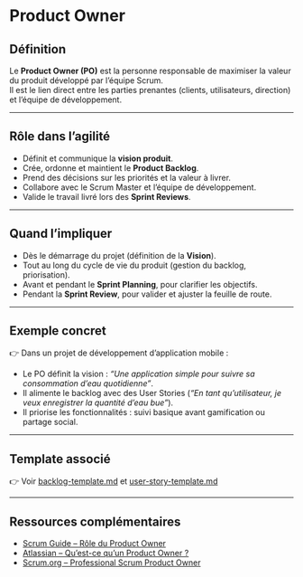 # Product Owner  

## Définition  
Le **Product Owner (PO)** est la personne responsable de maximiser la valeur du produit développé par l’équipe Scrum.  
Il est le lien direct entre les parties prenantes (clients, utilisateurs, direction) et l’équipe de développement.  

---

## Rôle dans l’agilité  
- Définit et communique la **vision produit**.  
- Crée, ordonne et maintient le **Product Backlog**.  
- Prend des décisions sur les priorités et la valeur à livrer.  
- Collabore avec le Scrum Master et l’équipe de développement.  
- Valide le travail livré lors des **Sprint Reviews**.  

---

## Quand l’impliquer  
- Dès le démarrage du projet (définition de la **Vision**).  
- Tout au long du cycle de vie du produit (gestion du backlog, priorisation).  
- Avant et pendant le **Sprint Planning**, pour clarifier les objectifs.  
- Pendant la **Sprint Review**, pour valider et ajuster la feuille de route.  

---

## Exemple concret  
👉 Dans un projet de développement d’application mobile :  
- Le PO définit la vision : *“Une application simple pour suivre sa consommation d’eau quotidienne”*.  
- Il alimente le backlog avec des User Stories (*“En tant qu’utilisateur, je veux enregistrer la quantité d’eau bue”*).  
- Il priorise les fonctionnalités : suivi basique avant gamification ou partage social.  

---

## Template associé  
👉 Voir [backlog-template.md](../outils/templates/backlog-template.md) et [user-story-template.md](../outils/templates/user-story-template.md)  

---

## Ressources complémentaires  
- [Scrum Guide – Rôle du Product Owner](https://scrumguides.org/)  
- [Atlassian – Qu’est-ce qu’un Product Owner ?](https://www.atlassian.com/fr/agile/product-management/product-owner)  
- [Scrum.org – Professional Scrum Product Owner](https://www.scrum.org/roles/product-owner)  
